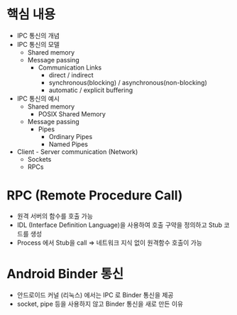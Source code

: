 # 핵심 내용
* IPC 통신의 개념
* IPC 통신의 모델
  * Shared memory
  * Message passing
    * Communication Links
      * direct / indirect
      * synchronous(blocking) / asynchronous(non-blocking)
      * automatic / explicit buffering
* IPC 통신의 예시
  * Shared memory
    * POSIX Shared Memory
  * Message passing
    * Pipes
      * Ordinary Pipes
      * Named Pipes
* Client - Server communication (Network)
  * Sockets
  * RPCs

# RPC (Remote Procedure Call)
* 원격 서버의 함수를 호출 가능
* IDL (Interface Definition Language)을 사용하여 호출 구약을 정의하고 Stub 코드를 생성
* Process 에서 Stub을 call => 네트워크 지식 없이 원격함수 호출이 가능

# Android Binder 통신
* 안드로이드 커널 (리눅스) 에서는 IPC 로 Binder 통신을 제공
* socket, pipe 등을 사용하지 않고 Binder 통신을 새로 만든 이유
